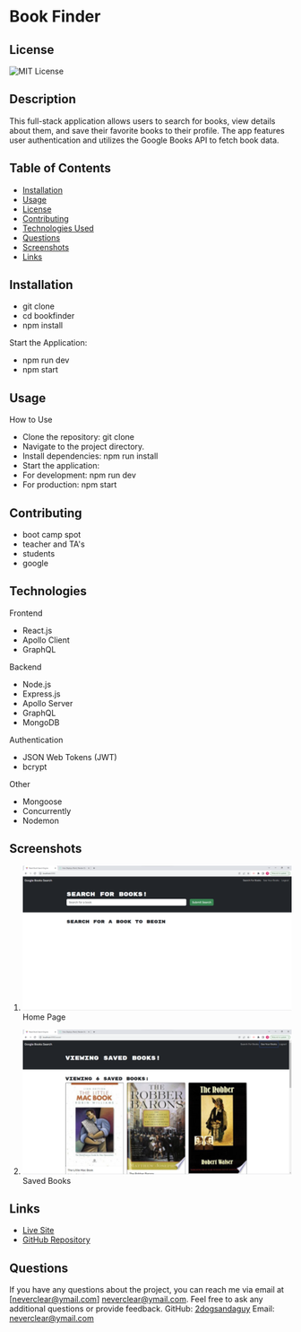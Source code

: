 
# Book Finder


  ## License
  ![MIT License](https://img.shields.io/badge/license-MIT-brightgreen)
  
  
    

## Description
This full-stack application allows users to search for books, view details about them, and save their favorite books to their profile. The app features user authentication and utilizes the Google Books API to fetch book data.

## Table of Contents
- [Installation](#installation)
- [Usage](#usage)
- [License](#license)
- [Contributing](#contributing)
- [Technologies Used](#technologies)
- [Questions](#questions)
- [Screenshots](#screenshots)
- [Links](#links)

## Installation
* git clone <repository-url>
*  cd bookfinder
*  npm install

Start the Application:
* npm run dev
*  npm start


## Usage
 How to Use
* Clone the repository: git clone <repository-url>
* Navigate to the project directory.
* Install dependencies: npm run install
* Start the application:
* For development: npm run dev
* For production: npm start

## Contributing
* boot camp spot 
* teacher and TA's
* students 
* google 
## Technologies
Frontend
 * React.js
 * Apollo Client
 * GraphQL

Backend
* Node.js
* Express.js
* Apollo Server
* GraphQL
* MongoDB

Authentication
* JSON Web Tokens (JWT)
* bcrypt

Other
* Mongoose
* Concurrently
* Nodemon


## Screenshots

1. ![Screenshot 1](./client/images/homePage.png)
   Home Page

2. ![Screenshot 2](./client/images/savedBooks.png)
   Saved Books

## Links

- [Live Site](https://the-book-finder2.onrender.com)
- [GitHub Repository](https://github.com/2dogsandaguy/book-finder)


## Questions
If you have any questions about the project, you can reach me via email at [neverclear@ymail.com]
neverclear@ymail.com. Feel free to ask any additional questions or provide feedback.
GitHub: [2dogsandaguy](https://github.com/2dogsandaguy)
Email: [neverclear@ymail.com](mailto:neverclear@ymail.com)
  